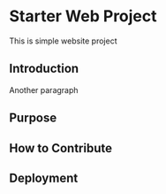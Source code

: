 # Starter Web Project

This is simple website project

## Introduction

Another paragraph

## Purpose

## How to Contribute

## Deployment